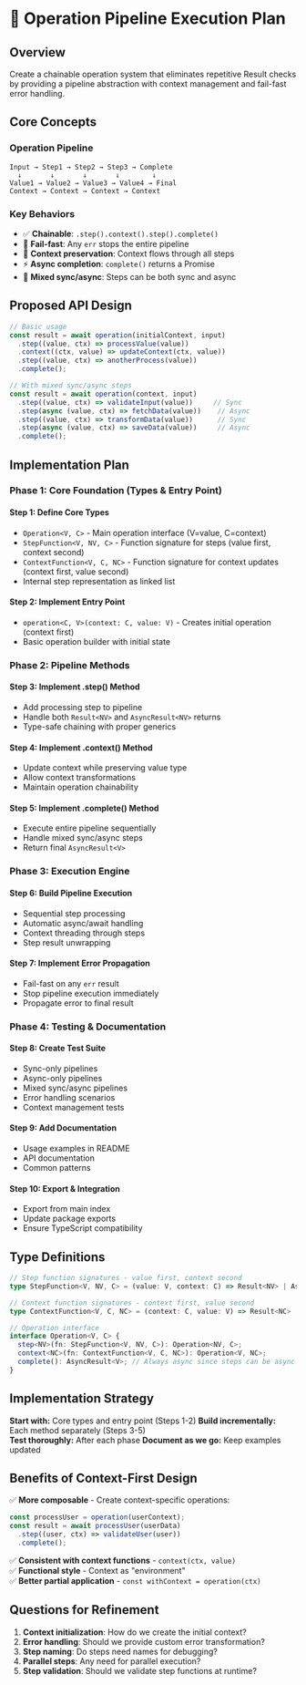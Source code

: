 # 🚀 Operation Pipeline Execution Plan

## Overview

Create a chainable operation system that eliminates repetitive Result checks by providing a pipeline abstraction with context management and fail-fast error handling.

## Core Concepts

### Operation Pipeline
```
Input → Step1 → Step2 → Step3 → Complete
  ↓       ↓       ↓       ↓        ↓
Value1 → Value2 → Value3 → Value4 → Final
Context → Context → Context → Context
```

### Key Behaviors
- ✅ **Chainable**: `.step().context().step().complete()`
- 🛑 **Fail-fast**: Any `err` stops the entire pipeline
- 🔄 **Context preservation**: Context flows through all steps
- ⚡ **Async completion**: `complete()` returns a Promise
- 🔀 **Mixed sync/async**: Steps can be both sync and async

## Proposed API Design

```typescript
// Basic usage
const result = await operation(initialContext, input)
  .step((value, ctx) => processValue(value))
  .context((ctx, value) => updateContext(ctx, value))
  .step((value, ctx) => anotherProcess(value))
  .complete();

// With mixed sync/async steps
const result = await operation(context, input)
  .step((value, ctx) => validateInput(value))     // Sync
  .step(async (value, ctx) => fetchData(value))    // Async
  .step((value, ctx) => transformData(value))      // Sync
  .step(async (value, ctx) => saveData(value))     // Async
  .complete();
```

## Implementation Plan

### Phase 1: Core Foundation (Types & Entry Point)

#### Step 1: Define Core Types
- `Operation<V, C>` - Main operation interface (V=value, C=context)
- `StepFunction<V, NV, C>` - Function signature for steps (value first, context second)
- `ContextFunction<V, C, NC>` - Function signature for context updates (context first, value second)
- Internal step representation as linked list

#### Step 2: Implement Entry Point
- `operation<C, V>(context: C, value: V)` - Creates initial operation (context first)
- Basic operation builder with initial state

### Phase 2: Pipeline Methods

#### Step 3: Implement .step() Method
- Add processing step to pipeline
- Handle both `Result<NV>` and `AsyncResult<NV>` returns
- Type-safe chaining with proper generics

#### Step 4: Implement .context() Method
- Update context while preserving value type
- Allow context transformations
- Maintain operation chainability

#### Step 5: Implement .complete() Method
- Execute entire pipeline sequentially
- Handle mixed sync/async steps
- Return final `AsyncResult<V>`

### Phase 3: Execution Engine

#### Step 6: Build Pipeline Execution
- Sequential step processing
- Automatic async/await handling
- Context threading through steps
- Step result unwrapping

#### Step 7: Implement Error Propagation
- Fail-fast on any `err` result
- Stop pipeline execution immediately
- Propagate error to final result

### Phase 4: Testing & Documentation

#### Step 8: Create Test Suite
- Sync-only pipelines
- Async-only pipelines  
- Mixed sync/async pipelines
- Error handling scenarios
- Context management tests

#### Step 9: Add Documentation
- Usage examples in README
- API documentation
- Common patterns

#### Step 10: Export & Integration
- Export from main index
- Update package exports
- Ensure TypeScript compatibility

## Type Definitions

```typescript
// Step function signatures - value first, context second
type StepFunction<V, NV, C> = (value: V, context: C) => Result<NV> | AsyncResult<NV>;

// Context function signatures - context first, value second
type ContextFunction<V, C, NC> = (context: C, value: V) => Result<NC> | AsyncResult<NC>;

// Operation interface
interface Operation<V, C> {
  step<NV>(fn: StepFunction<V, NV, C>): Operation<NV, C>;
  context<NC>(fn: ContextFunction<V, C, NC>): Operation<V, NC>;
  complete(): AsyncResult<V>; // Always async since steps can be async
}
```

## Implementation Strategy

**Start with:** Core types and entry point (Steps 1-2)
**Build incrementally:** Each method separately (Steps 3-5)  
**Test thoroughly:** After each phase
**Document as we go:** Keep examples updated

## Benefits of Context-First Design

✅ **More composable** - Create context-specific operations:
```typescript
const processUser = operation(userContext);
const result = await processUser(userData)
  .step((user, ctx) => validateUser(user))
  .complete();
```

✅ **Consistent with context functions** - `context(ctx, value)`  
✅ **Functional style** - Context as "environment"  
✅ **Better partial application** - `const withContext = operation(ctx)`  

## Questions for Refinement

1. **Context initialization**: How do we create the initial context?
2. **Error handling**: Should we provide custom error transformation?
3. **Step naming**: Do steps need names for debugging?
4. **Parallel steps**: Any need for parallel execution?
5. **Step validation**: Should we validate step functions at runtime?
